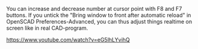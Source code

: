 You can increase and decrease number at cursor point with F8 and F7 buttons.
If you untick the "Bring window to front after automatic reload" in  OpenSCAD Preferences-Advanced,
you can thus adjust things realtime on screen like in real CAD-program.

https://www.youtube.com/watch?v=eG5lhLYvihQ
